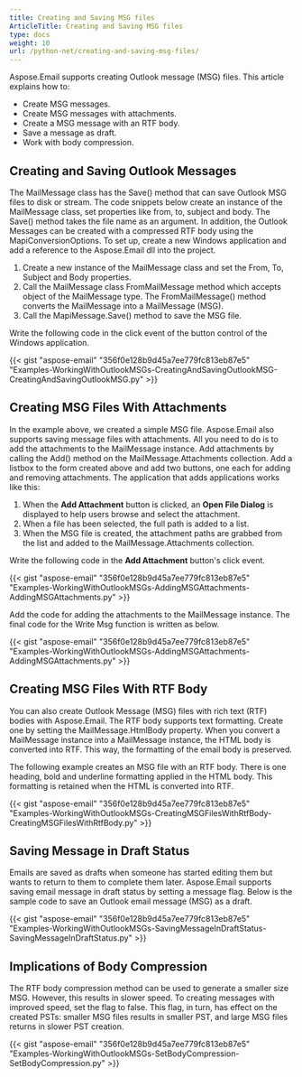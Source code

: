 ```yaml
---
title: Creating and Saving MSG files
ArticleTitle: Creating and Saving MSG files
type: docs
weight: 10
url: /python-net/creating-and-saving-msg-files/
---
```



Aspose.Email supports creating Outlook message (MSG) files. This article explains how to:

- Create MSG messages.
- Create MSG messages with attachments.
- Create a MSG message with an RTF body.
- Save a message as draft.
- Work with body compression.
## **Creating and Saving Outlook Messages**
The MailMessage class has the Save() method that can save Outlook MSG files to disk or stream. The code snippets below create an instance of the MailMessage class, set properties like from, to, subject and body. The Save() method takes the file name as an argument. In addition, the Outlook Messages can be created with a compressed RTF body using the MapiConversionOptions. To set up, create a new Windows application and add a reference to the Aspose.Email dll into the project.

1. Create a new instance of the MailMessage class and set the From, To, Subject and Body properties.
1. Call the MailMessage class FromMailMessage method which accepts object of the MailMessage type. The FromMailMessage() method converts the MailMessage into a MailMessage (MSG).
1. Call the MapiMessage.Save() method to save the MSG file.

Write the following code in the click event of the button control of the Windows application.



{{< gist "aspose-email" "356f0e128b9d45a7ee779fc813eb87e5" "Examples-WorkingWithOutlookMSGs-CreatingAndSavingOutlookMSG-CreatingAndSavingOutlookMSG.py" >}}
## **Creating MSG Files With Attachments**
In the example above, we created a simple MSG file. Aspose.Email also supports saving message files with attachments. All you need to do is to add the attachments to the MailMessage instance. Add attachments by calling the Add() method on the MailMessage.Attachments collection. Add a listbox to the form created above and add two buttons, one each for adding and removing attachments. The application that adds applications works like this:

1. When the **Add Attachment** button is clicked, an **Open File Dialog** is displayed to help users browse and select the attachment.
1. When a file has been selected, the full path is added to a list.
1. When the MSG file is created, the attachment paths are grabbed from the list and added to the MailMessage.Attachments collection.

Write the following code in the **Add Attachment** button's click event.



{{< gist "aspose-email" "356f0e128b9d45a7ee779fc813eb87e5" "Examples-WorkingWithOutlookMSGs-AddingMSGAttachments-AddingMSGAttachments.py" >}}

Add the code for adding the attachments to the MailMessage instance. The final code for the Write Msg function is written as below.

{{< gist "aspose-email" "356f0e128b9d45a7ee779fc813eb87e5" "Examples-WorkingWithOutlookMSGs-AddingMSGAttachments-AddingMSGAttachments.py" >}}


## **Creating MSG Files With RTF Body**
You can also create Outlook Message (MSG) files with rich text (RTF) bodies with Aspose.Email. The RTF body supports text formatting. Create one by setting the MailMessage.HtmlBody property. When you convert a MailMessage instance into a MailMessage instance, the HTML body is converted into RTF. This way, the formatting of the email body is preserved.

The following example creates an MSG file with an RTF body. There is one heading, bold and underline formatting applied in the HTML body. This formatting is retained when the HTML is converted into RTF.



{{< gist "aspose-email" "356f0e128b9d45a7ee779fc813eb87e5" "Examples-WorkingWithOutlookMSGs-CreatingMSGFilesWithRtfBody-CreatingMSGFilesWithRtfBody.py" >}}
## **Saving Message in Draft Status**
Emails are saved as drafts when someone has started editing them but wants to return to them to complete them later. Aspose.Email supports saving email message in draft status by setting a message flag. Below is the sample code to save an Outlook email message (MSG) as a draft.



{{< gist "aspose-email" "356f0e128b9d45a7ee779fc813eb87e5" "Examples-WorkingWithOutlookMSGs-SavingMessageInDraftStatus-SavingMessageInDraftStatus.py" >}}
## **Implications of Body Compression**
The RTF body compression method can be used to generate a smaller size MSG. However, this results in slower speed. To creating messages with improved speed, set the flag to false. This flag, in turn, has effect on the created PSTs: smaller MSG files results in smaller PST, and large MSG files returns in slower PST creation.



{{< gist "aspose-email" "356f0e128b9d45a7ee779fc813eb87e5" "Examples-WorkingWithOutlookMSGs-SetBodyCompression-SetBodyCompression.py" >}}



